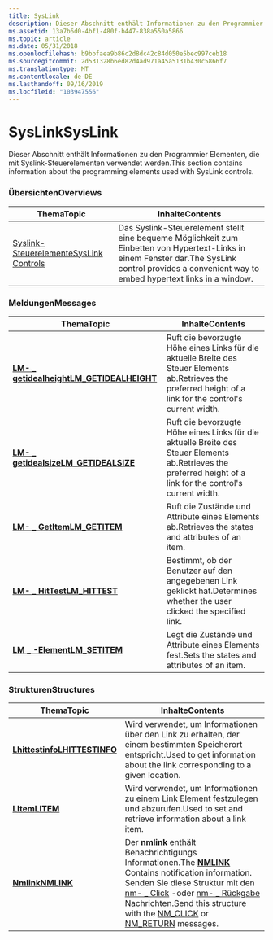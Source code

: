 ```yaml
---
title: SysLink
description: Dieser Abschnitt enthält Informationen zu den Programmier Elementen, die mit Syslink-Steuerelementen verwendet werden.
ms.assetid: 13a7b6d0-4bf1-480f-b447-838a550a5866
ms.topic: article
ms.date: 05/31/2018
ms.openlocfilehash: b9bbfaea9b86c2d8dc42c84d050e5bec997ceb18
ms.sourcegitcommit: 2d531328b6ed82d4ad971a45a5131b430c5866f7
ms.translationtype: MT
ms.contentlocale: de-DE
ms.lasthandoff: 09/16/2019
ms.locfileid: "103947556"
---
```

# <a name="syslink"></a><span data-ttu-id="3e737-103">SysLink</span><span class="sxs-lookup"><span data-stu-id="3e737-103">SysLink</span></span>

<span data-ttu-id="3e737-104">Dieser Abschnitt enthält Informationen zu den Programmier Elementen, die mit Syslink-Steuerelementen verwendet werden.</span><span class="sxs-lookup"><span data-stu-id="3e737-104">This section contains information about the programming elements used with SysLink controls.</span></span>

### <a name="overviews"></a><span data-ttu-id="3e737-105">Übersichten</span><span class="sxs-lookup"><span data-stu-id="3e737-105">Overviews</span></span>



| <span data-ttu-id="3e737-106">Thema</span><span class="sxs-lookup"><span data-stu-id="3e737-106">Topic</span></span>                                    | <span data-ttu-id="3e737-107">Inhalte</span><span class="sxs-lookup"><span data-stu-id="3e737-107">Contents</span></span>                                                                                       |
|------------------------------------------|------------------------------------------------------------------------------------------------|
| [<span data-ttu-id="3e737-108">Syslink-Steuerelemente</span><span class="sxs-lookup"><span data-stu-id="3e737-108">SysLink Controls</span></span>](syslink-overview.md) | <span data-ttu-id="3e737-109">Das Syslink-Steuerelement stellt eine bequeme Möglichkeit zum Einbetten von Hypertext-Links in einem Fenster dar.</span><span class="sxs-lookup"><span data-stu-id="3e737-109">The SysLink control provides a convenient way to embed hypertext links in a window.</span></span><br/> |



 

### <a name="messages"></a><span data-ttu-id="3e737-110">Meldungen</span><span class="sxs-lookup"><span data-stu-id="3e737-110">Messages</span></span>



| <span data-ttu-id="3e737-111">Thema</span><span class="sxs-lookup"><span data-stu-id="3e737-111">Topic</span></span>                                           | <span data-ttu-id="3e737-112">Inhalte</span><span class="sxs-lookup"><span data-stu-id="3e737-112">Contents</span></span>                                                                             |
|-------------------------------------------------|--------------------------------------------------------------------------------------|
| [<span data-ttu-id="3e737-113">**LM- \_ getidealheight**</span><span class="sxs-lookup"><span data-stu-id="3e737-113">**LM\_GETIDEALHEIGHT**</span></span>](lm-getidealheight.md) | <span data-ttu-id="3e737-114">Ruft die bevorzugte Höhe eines Links für die aktuelle Breite des Steuer Elements ab.</span><span class="sxs-lookup"><span data-stu-id="3e737-114">Retrieves the preferred height of a link for the control's current width.</span></span><br/> |
| [<span data-ttu-id="3e737-115">**LM- \_ getidealsize**</span><span class="sxs-lookup"><span data-stu-id="3e737-115">**LM\_GETIDEALSIZE**</span></span>](lm-getidealsize.md)     | <span data-ttu-id="3e737-116">Ruft die bevorzugte Höhe eines Links für die aktuelle Breite des Steuer Elements ab.</span><span class="sxs-lookup"><span data-stu-id="3e737-116">Retrieves the preferred height of a link for the control's current width.</span></span><br/> |
| [<span data-ttu-id="3e737-117">**LM- \_ GetItem**</span><span class="sxs-lookup"><span data-stu-id="3e737-117">**LM\_GETITEM**</span></span>](lm-getitem.md)               | <span data-ttu-id="3e737-118">Ruft die Zustände und Attribute eines Elements ab.</span><span class="sxs-lookup"><span data-stu-id="3e737-118">Retrieves the states and attributes of an item.</span></span><br/>                           |
| [<span data-ttu-id="3e737-119">**LM- \_ HitTest**</span><span class="sxs-lookup"><span data-stu-id="3e737-119">**LM\_HITTEST**</span></span>](lm-hittest.md)               | <span data-ttu-id="3e737-120">Bestimmt, ob der Benutzer auf den angegebenen Link geklickt hat.</span><span class="sxs-lookup"><span data-stu-id="3e737-120">Determines whether the user clicked the specified link.</span></span><br/>                   |
| [<span data-ttu-id="3e737-121">**LM \_ -Element**</span><span class="sxs-lookup"><span data-stu-id="3e737-121">**LM\_SETITEM**</span></span>](lm-setitem.md)               | <span data-ttu-id="3e737-122">Legt die Zustände und Attribute eines Elements fest.</span><span class="sxs-lookup"><span data-stu-id="3e737-122">Sets the states and attributes of an item.</span></span><br/>                                |



 

### <a name="structures"></a><span data-ttu-id="3e737-123">Strukturen</span><span class="sxs-lookup"><span data-stu-id="3e737-123">Structures</span></span>



| <span data-ttu-id="3e737-124">Thema</span><span class="sxs-lookup"><span data-stu-id="3e737-124">Topic</span></span>                                | <span data-ttu-id="3e737-125">Inhalte</span><span class="sxs-lookup"><span data-stu-id="3e737-125">Contents</span></span>                                                                                                                                                                           |
|--------------------------------------|------------------------------------------------------------------------------------------------------------------------------------------------------------------------------------|
| [<span data-ttu-id="3e737-126">**Lhittestinfo**</span><span class="sxs-lookup"><span data-stu-id="3e737-126">**LHITTESTINFO**</span></span>](/windows/win32/api/commctrl/ns-commctrl-lhittestinfo) | <span data-ttu-id="3e737-127">Wird verwendet, um Informationen über den Link zu erhalten, der einem bestimmten Speicherort entspricht.</span><span class="sxs-lookup"><span data-stu-id="3e737-127">Used to get information about the link corresponding to a given location.</span></span> <br/>                                                                                              |
| [<span data-ttu-id="3e737-128">**LItem**</span><span class="sxs-lookup"><span data-stu-id="3e737-128">**LITEM**</span></span>](/windows/win32/api/commctrl/ns-commctrl-litem)               | <span data-ttu-id="3e737-129">Wird verwendet, um Informationen zu einem Link Element festzulegen und abzurufen.</span><span class="sxs-lookup"><span data-stu-id="3e737-129">Used to set and retrieve information about a link item.</span></span><br/>                                                                                                                 |
| [<span data-ttu-id="3e737-130">**Nmlink**</span><span class="sxs-lookup"><span data-stu-id="3e737-130">**NMLINK**</span></span>](/windows/win32/api/commctrl/ns-commctrl-nmlink)             | <span data-ttu-id="3e737-131">Der [**nmlink**](/windows/win32/api/commctrl/ns-commctrl-nmlink) enthält Benachrichtigungs Informationen.</span><span class="sxs-lookup"><span data-stu-id="3e737-131">The [**NMLINK**](/windows/win32/api/commctrl/ns-commctrl-nmlink) Contains notification information.</span></span> <span data-ttu-id="3e737-132">Senden Sie diese Struktur mit den [nm- \_ Click](nm-click-syslink.md) -oder [nm- \_ Rückgabe](nm-return.md) Nachrichten.</span><span class="sxs-lookup"><span data-stu-id="3e737-132">Send this structure with the [NM\_CLICK](nm-click-syslink.md) or [NM\_RETURN](nm-return.md) messages.</span></span><br/> |



 

 

 





